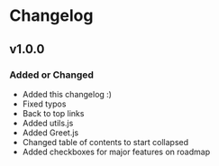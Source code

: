# Changelog

## v1.0.0

### Added or Changed
- Added this changelog :)
- Fixed typos 
- Back to top links
- Added utils.js
- Added Greet.js
- Changed table of contents to start collapsed
- Added checkboxes for major features on roadmap